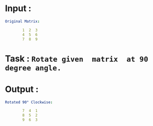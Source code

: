 #  Input : 
```yaml title:"Problem Statement"
Original Matrix: 

		1  2  3 
		4  5  6 
		7  8  9
```

# Task :  `Rotate given  matrix  at 90 degree angle.`

# Output : 
```yaml title:"Expected output"
Rotated 90° Clockwise:

		7  4  1
		8  5  2
		9  6  3

```


